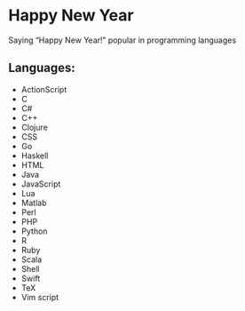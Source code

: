 # Happy New Year
Saying “Happy New Year!” popular in programming languages

## Languages:
* ActionScript
* C
* C#
* C++
* Clojure
* CSS
* Go
* Haskell
* HTML
* Java
* JavaScript
* Lua
* Matlab
* Perl
* PHP
* Python
* R
* Ruby
* Scala
* Shell
* Swift
* TeX
* Vim script